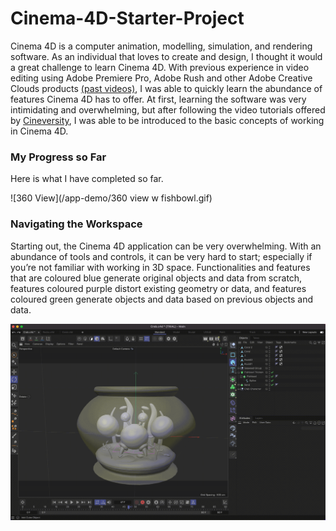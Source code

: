 # Cinema-4D-Starter-Project
Cinema 4D is a computer animation, modelling, simulation, and rendering software. As an individual that loves to create and design, I thought it would a great challenge to learn Cinema 4D. With previous experience in video editing using Adobe Premiere Pro, Adobe Rush and other Adobe Creative Clouds products [(past videos)](https://www.youtube.com/watch?v=jCEpHFLz5LQ), I was able to quickly learn the abundance of features Cinema 4D has to offer. At first, learning the software was very intimidating and overwhelming, but after following the video tutorials offered by [Cineversity](https://www.cineversity.com/vidplaylist/getting_started_in_cinema_4d_r25/getting_started_in_cinema_4d_01_series_overview_r25), I was able to be introduced to the basic concepts of working in Cinema 4D.  

### My Progress so Far
Here is what I have completed so far. 

![360 View](/app-demo/360 view w fishbowl.gif)

### Navigating the Workspace
Starting out, the Cinema 4D application can be very overwhelming. With an abundance of tools and controls, it can be very hard to start; especially if you’re not familiar with working in 3D space. Functionalities and features that are coloured blue generate original objects and data from scratch, features coloured purple distort existing geometry or data, and features coloured green generate objects and data based on previous objects and data.

![Features](/app-demo/features.gif)




